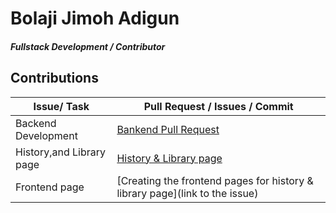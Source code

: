 # Bolaji Jimoh Adigun

##### Fullstack Development / Contributor
## Contributions

| Issue/ Task             | Pull Request / Issues / Commit                                                      |
| ----------------------- | ----------------------------------------------------------------------------------- |
| Backend Development | [Bankend Pull Request](https://github.com/zuri-training/Col-films-Team-120/issues/22) |
| History,and Library page | [History & Library page](https://github.com/zuri-training/Col-films-Team-120/issues/29)|
| Frontend page | [Creating the frontend pages for history & library page](link to the issue)|



